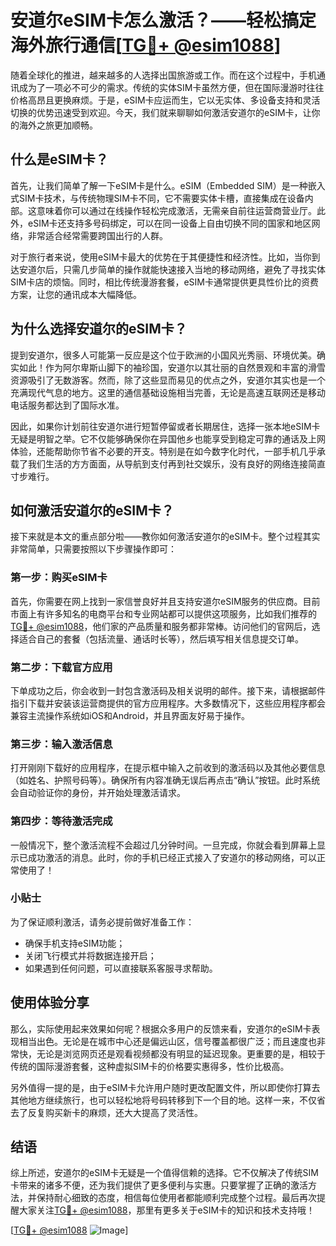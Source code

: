 # 安道尔eSIM卡怎么激活？——轻松搞定海外旅行通信[[TG💪+ @esim1088](https://t.me/s/esim1088)]

随着全球化的推进，越来越多的人选择出国旅游或工作。而在这个过程中，手机通讯成为了一项必不可少的需求。传统的实体SIM卡虽然方便，但在国际漫游时往往价格高昂且更换麻烦。于是，eSIM卡应运而生，它以无实体、多设备支持和灵活切换的优势迅速受到欢迎。今天，我们就来聊聊如何激活安道尔的eSIM卡，让你的海外之旅更加顺畅。

## 什么是eSIM卡？

首先，让我们简单了解一下eSIM卡是什么。eSIM（Embedded SIM）是一种嵌入式SIM卡技术，与传统物理SIM卡不同，它不需要实体卡槽，直接集成在设备内部。这意味着你可以通过在线操作轻松完成激活，无需亲自前往运营商营业厅。此外，eSIM卡还支持多号码绑定，可以在同一设备上自由切换不同的国家和地区网络，非常适合经常需要跨国出行的人群。

对于旅行者来说，使用eSIM卡最大的优势在于其便捷性和经济性。比如，当你到达安道尔后，只需几步简单的操作就能快速接入当地的移动网络，避免了寻找实体SIM卡店的烦恼。同时，相比传统漫游套餐，eSIM卡通常提供更具性价比的资费方案，让您的通讯成本大幅降低。

## 为什么选择安道尔的eSIM卡？

提到安道尔，很多人可能第一反应是这个位于欧洲的小国风光秀丽、环境优美。确实如此！作为阿尔卑斯山脚下的袖珍国，安道尔以其壮丽的自然景观和丰富的滑雪资源吸引了无数游客。然而，除了这些显而易见的优点之外，安道尔其实也是一个充满现代气息的地方。这里的通信基础设施相当完善，无论是高速互联网还是移动电话服务都达到了国际水准。

因此，如果你计划前往安道尔进行短暂停留或者长期居住，选择一张本地eSIM卡无疑是明智之举。它不仅能够确保你在异国他乡也能享受到稳定可靠的通话及上网体验，还能帮助你节省不必要的开支。特别是在如今数字化时代，一部手机几乎承载了我们生活的方方面面，从导航到支付再到社交娱乐，没有良好的网络连接简直寸步难行。

## 如何激活安道尔的eSIM卡？

接下来就是本文的重点部分啦——教你如何激活安道尔的eSIM卡。整个过程其实非常简单，只需要按照以下步骤操作即可：

### 第一步：购买eSIM卡

首先，你需要在网上找到一家信誉良好并且支持安道尔eSIM服务的供应商。目前市面上有许多知名的电商平台和专业网站都可以提供这项服务，比如我们推荐的[TG💪+ @esim1088](https://t.me/s/esim1088)，他们家的产品质量和服务都非常棒。访问他们的官网后，选择适合自己的套餐（包括流量、通话时长等），然后填写相关信息提交订单。

### 第二步：下载官方应用

下单成功之后，你会收到一封包含激活码及相关说明的邮件。接下来，请根据邮件指引下载并安装该运营商提供的官方应用程序。大多数情况下，这些应用程序都会兼容主流操作系统如iOS和Android，并且界面友好易于操作。

### 第三步：输入激活信息

打开刚刚下载好的应用程序，在提示框中输入之前收到的激活码以及其他必要信息（如姓名、护照号码等）。确保所有内容准确无误后再点击“确认”按钮。此时系统会自动验证你的身份，并开始处理激活请求。

### 第四步：等待激活完成

一般情况下，整个激活流程不会超过几分钟时间。一旦完成，你就会看到屏幕上显示已成功激活的消息。此时，你的手机已经正式接入了安道尔的移动网络，可以正常使用了！

### 小贴士

为了保证顺利激活，请务必提前做好准备工作：
- 确保手机支持eSIM功能；
- 关闭飞行模式并将数据连接开启；
- 如果遇到任何问题，可以直接联系客服寻求帮助。

## 使用体验分享

那么，实际使用起来效果如何呢？根据众多用户的反馈来看，安道尔的eSIM卡表现相当出色。无论是在城市中心还是偏远山区，信号覆盖都很广泛；而且速度也非常快，无论是浏览网页还是观看视频都没有明显的延迟现象。更重要的是，相较于传统的国际漫游套餐，这种虚拟SIM卡的价格要实惠得多，性价比极高。

另外值得一提的是，由于eSIM卡允许用户随时更改配置文件，所以即使你打算去其他地方继续旅行，也可以轻松地将号码转移到下一个目的地。这样一来，不仅省去了反复购买新卡的麻烦，还大大提高了灵活性。

## 结语

综上所述，安道尔的eSIM卡无疑是一个值得信赖的选择。它不仅解决了传统SIM卡带来的诸多不便，还为我们提供了更多便利与实惠。只要掌握了正确的激活方法，并保持耐心细致的态度，相信每位使用者都能顺利完成整个过程。最后再次提醒大家关注[TG💪+ @esim1088](https://t.me/s/esim1088)，那里有更多关于eSIM卡的知识和技术支持哦！

[[TG💪+ @esim1088](https://t.me/s/esim1088) ![Image](https://i.postimg.cc/4NQfJmqS/Snipaste-2025-05-13-00-14-12.png)]